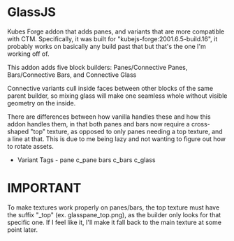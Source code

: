 # GlassJS
Kubes Forge addon that adds panes, and variants that are more compatible with CTM.
Specifically, it was built for "kubejs-forge:2001.6.5-build.16", it probably works on basically any build past that but that's the one I'm working off of.

This addon adds five block builders:
Panes/Connective Panes,
Bars/Connective Bars, and
Connective Glass

Connective variants cull inside faces between other blocks of the same parent builder, so mixing glass will make one seamless whole without visible geometry on the inside.

There are differences between how vanilla handles these and how this addon handles them, in that both panes and bars now require a cross-shaped "top" texture, as opposed to only panes needing a top texture, and a line at that. This is due to me being lazy and not wanting to figure out how to rotate assets.

 - Variant Tags - 
pane
c_pane
bars
c_bars
c_glass

# IMPORTANT
To make textures work properly on panes/bars, the top texture must have the suffix "_top" (ex. glasspane_top.png), as the builder only looks for that specific one. If I feel like it, I'll make it fall back to the main texture at some point later.
